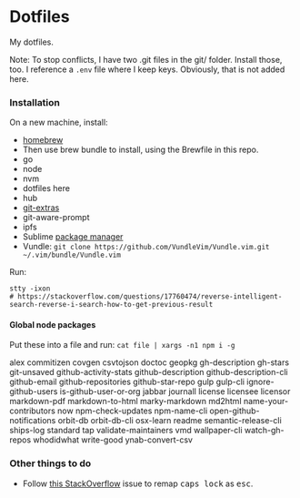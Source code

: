 # Dotfiles

My dotfiles.

Note: To stop conflicts, I have two .git files in the git/ folder. Install those, too.
I reference a `.env` file where I keep keys. Obviously, that is not added here. 

### Installation

On a new machine, install:
 - [homebrew](https://github.com/Homebrew/brew)
  - Then use brew bundle to install, using the Brewfile in this repo.
 - go
 - node
 - nvm
 - dotfiles here
 - hub
 - [git-extras](https://github.com/tj/git-extras/blob/master/Installation.md)
 - git-aware-prompt
 - ipfs
 - Sublime [package manager](https://packagecontrol.io/installation)
 - Vundle: `git clone https://github.com/VundleVim/Vundle.vim.git ~/.vim/bundle/Vundle.vim`

Run:

```
stty -ixon
# https://stackoverflow.com/questions/17760474/reverse-intelligent-search-reverse-i-search-how-to-get-previous-result
```


#### Global node packages

Put these into a file and run: `cat file | xargs -n1 npm i -g`

alex
commitizen
covgen
csvtojson
doctoc
geopkg
gh-description
gh-stars
git-unsaved
github-activity-stats
github-description
github-description-cli
github-email
github-repositories
github-star-repo
gulp
gulp-cli
ignore-github-users
is-github-user-or-org
jabbar
journall
license
licensee
licensor
markdown-pdf
markdown-to-html
marky-markdown
md2html
name-your-contributors
now
npm-check-updates
npm-name-cli
open-github-notifications
orbit-db
orbit-db-cli
osx-learn
readme
semantic-release-cli
ships-log
standard
tap
validate-maintainers
vmd
wallpaper-cli
watch-gh-repos
whodidwhat
write-good
ynab-convert-csv

### Other things to do

- Follow [this StackOverflow](https://stackoverflow.com/questions/127591/using-caps-lock-as-esc-in-mac-os-x) issue to remap <kbd>caps lock</kbd> as <kbd>esc</kbd>.
